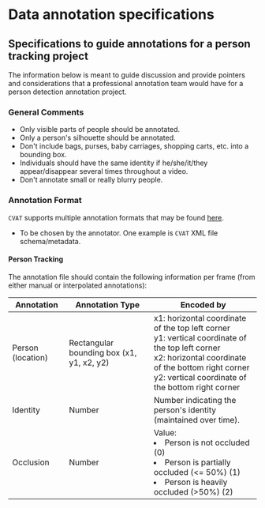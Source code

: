 # Data annotation specifications

## Specifications to guide annotations for a person tracking project

The information below is meant to guide discussion and provide pointers and considerations that a professional annotation team would have for a person detection annotation project.

### General Comments

- Only visible parts of people should be annotated.
- Only a person's silhouette should be annotated.
- Don't include bags, purses, baby carriages, shopping carts, etc. into a bounding box.
- Individuals should have the same identity if he/she/it/they appear/disappear several times throughout a video.
- Don't annotate small or really blurry people.

### Annotation Format

`CVAT` supports multiple annotation formats that may be found [here](https://openvinotoolkit.github.io/cvat/docs/manual/advanced/formats/).

- To be chosen by the annotator. One example is `CVAT` XML file schema/metadata.

#### Person Tracking

The annotation file should contain the following information per frame
(from either manual or interpolated annotations):

| Annotation        | Annotation Type                             | Encoded by                                                                                                                                                                                                             |
|-------------------|---------------------------------------------|------------------------------------------------------------------------------------------------------------------------------------------------------------------------------------------------------------------------|
| Person (location) | Rectangular bounding box (x1, y1, x2, y2)   | x1: horizontal coordinate of the top left corner <br> y1: vertical coordinate of the top left corner <br> x2: horizontal coordinate of the bottom right corner <br> y2: vertical coordinate of the bottom right corner |
| Identity          | Number                                      | Number indicating the person's identity (maintained over time). |
| Occlusion  | Number                                      | Value: <li> Person is not occluded (0) <li> Person is partially occluded (<= 50%) (1) <li> Person is heavily occluded (>50%) (2) |
